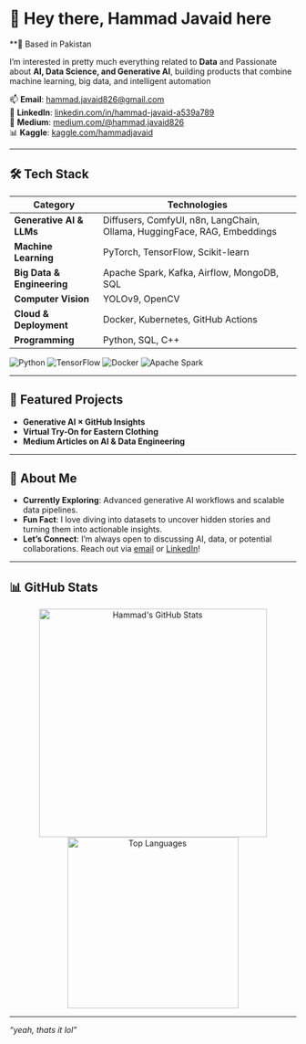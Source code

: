 # 👋 Hey there, Hammad Javaid here 
**📍 Based in Pakistan

I’m interested in pretty much everything related to **Data**  and Passionate about **AI, Data Science, and Generative AI**, building products that combine machine learning, big data, and intelligent automation  


📫 **Email**: [hammad.javaid826@gmail.com](mailto:hammad.javaid826@gmail.com)  
💼 **LinkedIn**: [linkedin.com/in/hammad-javaid-a539a789](https://www.linkedin.com/in/hammad-javaid-a539a789/)  
📝 **Medium**: [medium.com/@hammad.javaid826](https://medium.com/@hammad.javaid826)  
📊 **Kaggle**: [kaggle.com/hammadjavaid](https://www.kaggle.com/hammadjavaid)  

---

## 🛠 Tech Stack
| **Category**               | **Technologies**                                                              |
|----------------------------|-------------------------------------------------------------------------------|
| **Generative AI & LLMs**   | Diffusers, ComfyUI, n8n, LangChain, Ollama, HuggingFace, RAG, Embeddings      |
| **Machine Learning**       | PyTorch, TensorFlow, Scikit-learn                                             |
| **Big Data & Engineering** | Apache Spark, Kafka, Airflow, MongoDB, SQL                                    |
| **Computer Vision**        | YOLOv9, OpenCV                                                                |
| **Cloud & Deployment**     | Docker, Kubernetes, GitHub Actions                                            |
| **Programming**            | Python, SQL, C++                                                              |

![Python](https://img.shields.io/badge/-Python-3776AB?logo=python&logoColor=white&style=flat)
![TensorFlow](https://img.shields.io/badge/-TensorFlow-FF6F00?logo=tensorflow&logoColor=white&style=flat)
![Docker](https://img.shields.io/badge/-Docker-2496ED?logo=docker&logoColor=white&style=flat)
![Apache Spark](https://img.shields.io/badge/-Apache%20Spark-E25A1C?logo=apachespark&logoColor=white&style=flat)

---

## 🔭 Featured Projects
- **Generative AI × GitHub Insights**  
- **Virtual Try-On for Eastern Clothing**  
- **Medium Articles on AI & Data Engineering**  

---

## 🌟 About Me
- **Currently Exploring**: Advanced generative AI workflows and scalable data pipelines.  
- **Fun Fact**: I love diving into datasets to uncover hidden stories and turning them into actionable insights.  
- **Let’s Connect**: I’m always open to discussing AI, data, or potential collaborations. Reach out via [email](mailto:hammad.javaid826@gmail.com) or [LinkedIn](https://www.linkedin.com/in/hammad-javaid-a539a789/)!

---

## 📊 GitHub Stats
<p align="center">
  <img src="https://github-readme-stats.vercel.app/api?username=chussboi96&show_icons=true&theme=radical" alt="Hammad's GitHub Stats" width="400"/>
  <img src="https://github-readme-stats.vercel.app/api/top-langs/?username=chussboi96&layout=compact&theme=radical" alt="Top Languages" width="300"/>
</p>

---

*“yeah, thats it lol”*  
